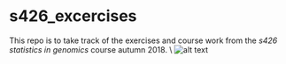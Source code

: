 # s426_excercises

This repo is to take track of the exercises and course work from the *s426 statistics in genomics* course autumn 2018.
\\
![alt text](https://github.com/almutlue/s426_excercises/files/correlation.png  "What to learn in a statistics course")

